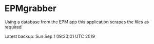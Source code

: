 # EPMgrabber
Using a database from the EPM app this application scrapes the files as required


Latest backup: Sun Sep 1 09:23:01 UTC 2019
